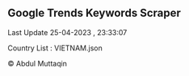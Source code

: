 

## Google Trends Keywords Scraper 
 
Last Update 25-04-2023 , 23:33:07

Country List :
VIETNAM.json



© Abdul Muttaqin 
